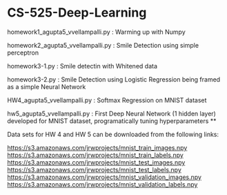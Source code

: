 # CS-525-Deep-Learning

homework1_agupta5_vvellampalli.py : Warming up with Numpy

homework2_agupta5_vvellampalli.py : Smile Detection using simple perceptron

homework3-1.py : Smile detectin with Whitened data

homework3-2.py : Smile Detection using Logistic Regression being framed as a simple Neural Network

HW4_agupta5_vvellampalli.py : Softmax Regression on MNIST dataset

hw5_agupta5_vvellampalli.py : First Deep Neural Network (1 hidden layer) developed for MNIST dataset, programatically tuning hyperparameters
**



Data sets for HW 4 and HW 5 can be downloaded from the following links:

https://s3.amazonaws.com/jrwprojects/mnist_train_images.npy
https://s3.amazonaws.com/jrwprojects/mnist_train_labels.npy
https://s3.amazonaws.com/jrwprojects/mnist_test_images.npy
https://s3.amazonaws.com/jrwprojects/mnist_test_labels.npy
https://s3.amazonaws.com/jrwprojects/mnist_validation_images.npy
https://s3.amazonaws.com/jrwprojects/mnist_validation_labels.npy
